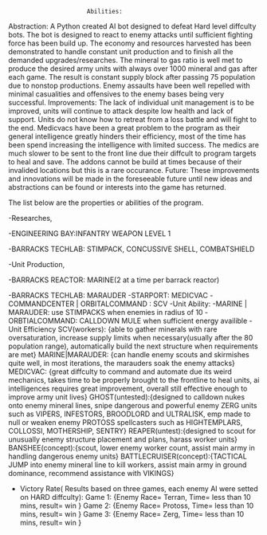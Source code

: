                           Abilities:
Abstraction: A Python created AI bot designed to defeat Hard level diffculty bots. The bot is designed to react to enemy attacks until sufficient fighting force has been build up. The economy and resources harvested has been demonstrated to handle constant unit production and to finish all the demanded upgrades/researches. The mineral to gas ratio is well met to produce the desired army units with always over 1000 mineral and gas after each game. The result is constant supply block after passing 75 population due to nonstop productions. Enemy assaults have been well repelled with minimal casualities and offensives to the enemy bases being very successful. 
Improvements: The lack of individual unit management is to be improved, units will continue to attack despite low health and lack of support. Units do not know how to retreat from a loss battle and will fight to the end. 
Medicvacs have been a great problem to the program as their general intelligence greatly hinders their efficiency, most of the time has been spend increasing the intelligence with limited success. The medics are much slower to be sent to the front line due their diffcult to program targets to heal and save. 
The addons cannot be build at times because of their invalided locations but this is a rare occurance.
Future: These improvements and innovations will be made in the foreseeable future until new ideas and abstractions can be found or interests into the game has returned.

The list below are the properties or abilities of the program.

-Researches, 

  -ENGINEERING BAY:INFANTRY WEAPON LEVEL 1
  
  -BARRACKS TECHLAB: STIMPACK, CONCUSSIVE SHELL, COMBATSHIELD
  
-Unit Production,

  -BARRACKS REACTOR: MARINE(2 at a time per barrack reactor)
  
  -BARRACKS TECHLAB: MARAUDER
  -STARPORT: MEDICVAC
  -COMMANDCENTER | ORBITALCOMMAND : SCV
-Unit Ability:
  -MARINE | MARAUDER: use STIMPACKS when enemies in radius of 10
  -ORBTIALCOMMAND: CALLDOWN MULE when sufficient energy availible
-Unit Efficiency
  SCV(workers): {able to gather minerals with rare oversaturation, 
                increase supply limits when necessary(usually after the 80 population range),
                 automatically build the next structure when requirements are met}
  MARINE|MARAUDER: {can handle enemy scouts and skirmishes quite well,
                    in most iterations, the marauders soak the enemy attacks}
  MEDICVAC: {great diffculty to command and automate due its weird mechanics,
            takes time to be properly brought to the frontline to heal units,
             ai intelligences requires great improvement,
             overall still effective enough to improve army unit lives}
  GHOST(untested):{designed to calldown nukes onto enemy mineral lines,
                  snipe dangerous and powerful enemy ZERG units such as VIPERS, INFESTORS, BROODLORD and ULTRALISK,
                  emp made to null or weaken enemy PROTOSS spellcasters such as HIGHTEMPLARS, COLLOSSI, MOTHERSHIP, SENTRY}
  REAPER(untest):{designed to scout for unusually enemy structure placement and plans,
                  harass worker units}
  BANSHEE(concept):{scout,
                    lower enemy worker count,
                    assist main army in handling dangerous enemy units}
  BATTLECRUISER(concept):{TACTICAL JUMP into enemy mineral line to kill workers,
                          assist main army in ground dominance,
                          recommend assistance with VIKINGS}
                          
- Victory Rate( Results based on three games, each enemy AI were setted on HARD diffculty):
  Game 1: {Enemy Race= Terran, Time= less than 10 mins, result= win }
  Game 2: {Enemy Race= Protoss, Time= less than 10 mins, result= win }
  Game 3: {Enemy Race= Zerg, Time= less than 10 mins, result= win }



  

